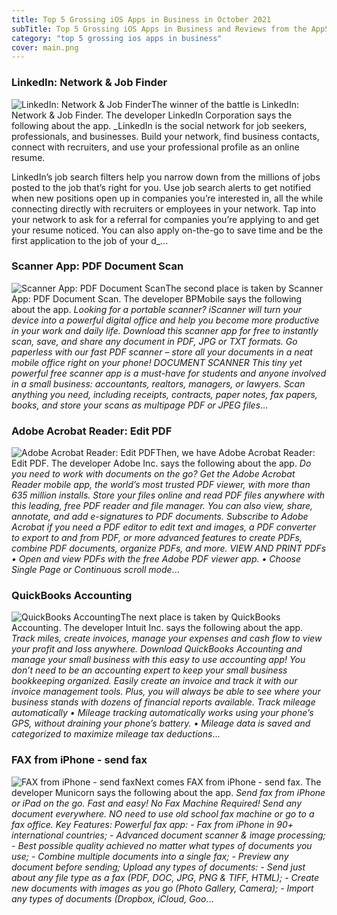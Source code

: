 ```yaml
---
title: Top 5 Grossing iOS Apps in Business in October 2021
subTitle: Top 5 Grossing iOS Apps in Business and Reviews from the AppStore in October 2021.
category: "top 5 grossing ios apps in business"
cover: main.png
---
```


### LinkedIn: Network & Job Finder

![LinkedIn: Network & Job Finder](https://is1-ssl.mzstatic.com/image/thumb/Purple125/v4/85/92/4a/85924a65-b1e2-47cf-7913-87827f62e30c/AppIcon-0-1x_U007emarketing-0-7-0-85-220.png/100x100bb.png)The winner of the battle is LinkedIn: Network & Job Finder. The developer LinkedIn Corporation says the following about the app. _LinkedIn is the social network for job seekers, professionals, and businesses. Build your network, find business contacts, connect with recruiters, and use your professional profile as an online resume.  LinkedIn’s job search filters help you narrow down from the millions of jobs posted to the job that’s right for you. Use job search alerts to get notified when new positions open up in companies you’re interested in, all the while connecting directly with recruiters or employees in your network. Tap into your network to ask for a referral for companies you’re applying to and get your resume noticed. You can also apply on-the-go to save time and be the first application to the job of your d_...

### Scanner App: PDF Document Scan

![Scanner App: PDF Document Scan](https://is1-ssl.mzstatic.com/image/thumb/Purple125/v4/a2/bf/9a/a2bf9a61-ec2d-82ec-41ee-6899ee685777/AppIcon-Free-Scanner-App-0-1x_U007emarketing-0-7-0-sRGB-85-220.png/100x100bb.png)The second place is taken by Scanner App: PDF Document Scan. The developer BPMobile says the following about the app. _Looking for a portable scanner?  iScanner will turn your device into a powerful digital office and help you become more productive in your work and daily life. Download this scanner app for free to instantly scan, save, and share any document in PDF, JPG or TXT formats.  Go paperless with our fast PDF scanner – store all your documents in a neat mobile office right on your phone!  DOCUMENT SCANNER This tiny yet powerful free scanner app is a must-have for students and anyone involved in a small business: accountants, realtors, managers, or lawyers.  Scan anything you need, including receipts, contracts, paper notes, fax papers, books, and store your scans as multipage PDF or JPEG files_...

### Adobe Acrobat Reader: Edit PDF

![Adobe Acrobat Reader: Edit PDF](https://is3-ssl.mzstatic.com/image/thumb/Purple125/v4/f2/e5/dd/f2e5dd98-d4b3-ac5a-0e2e-b5c306228ce4/AppIcon-0-1x_U007emarketing-0-7-0-85-220.png/100x100bb.png)Then, we have Adobe Acrobat Reader: Edit PDF. The developer Adobe Inc. says the following about the app. _Do you need to work with documents on the go? Get the Adobe Acrobat Reader mobile app, the world’s most trusted PDF viewer, with more than 635 million installs. Store your files online and read PDF files anywhere with this leading, free PDF reader and file manager. You can also view, share, annotate, and add e-signatures to PDF documents.  Subscribe to Adobe Acrobat if you need a PDF editor to edit text and images, a PDF converter to export to and from PDF, or more advanced features to create PDFs, combine PDF documents, organize PDFs, and more.  VIEW AND PRINT PDFs • Open and view PDFs with the free Adobe PDF viewer app. • Choose Single Page or Continuous scroll mode_...

### QuickBooks Accounting

![QuickBooks Accounting](https://is5-ssl.mzstatic.com/image/thumb/Purple125/v4/d9/74/8c/d9748c12-335a-c610-db86-df2117781000/AppIcon-0-0-1x_U007emarketing-0-7-0-85-220.png/100x100bb.png)The next place is taken by QuickBooks Accounting. The developer Intuit Inc. says the following about the app. _Track miles, create invoices, manage your expenses and cash flow to view your profit and loss anywhere. Download QuickBooks Accounting and manage your small business with this easy to use accounting app!  You don’t need to be an accounting expert to keep your small business bookkeeping organized. Easily create an invoice and track it with our invoice management tools. Plus, you will always be able to see where your business stands with dozens of financial reports available.   Track mileage automatically 	•	Mileage tracking automatically works using your phone’s GPS, without draining your phone’s battery. 	•	Mileage data is saved and categorized to maximize mileage tax deductions_...

### FAX from iPhone - send fax

![FAX from iPhone - send fax](https://is5-ssl.mzstatic.com/image/thumb/Purple125/v4/72/fb/61/72fb6125-2446-b33a-7473-d37c331a2cc2/AppIcon-0-0-1x_U007emarketing-0-0-0-7-0-0-sRGB-0-0-0-GLES2_U002c0-512MB-85-220-0-0.png/100x100bb.png)Next comes FAX from iPhone - send fax. The developer Municorn says the following about the app. _Send fax from iPhone or iPad on the go. Fast and easy! No Fax Machine Required! Send any document everywhere. NO need to use old school fax machine or go to a fax office.  Key Features:  Powerful fax app:  - Fax from iPhone in 90+ international countries; - Advanced document scanner & image processing; - Best possible quality achieved no matter what types of documents you use; - Combine multiple documents into a ​single fax; - Preview any document before sending;  Upload any types of documents:  - Send just about any file type as a fax (PDF, DOC, JPG, PNG & TIFF, HTML); - Create new documents with images as you go (Photo Gallery, Camera); - Import any types of documents (Dropbox, iCloud, Goo_...

